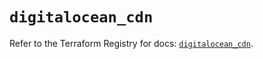 # `digitalocean_cdn`

Refer to the Terraform Registry for docs: [`digitalocean_cdn`](https://registry.terraform.io/providers/digitalocean/digitalocean/2.66.0/docs/resources/cdn).
